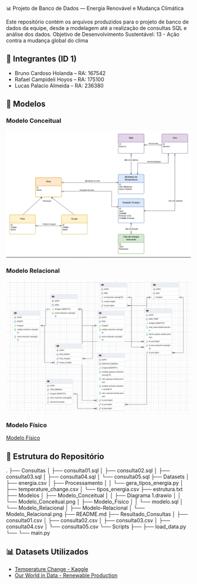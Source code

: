 📊 Projeto de Banco de Dados — Energia Renovável e Mudança Climática

Este repositório contém os arquivos produzidos para o projeto de banco de dados da equipe, desde a modelagem até a realização de consultas SQL e análise dos dados.
Objetivo de Desenvolvimento Sustentável: 13 - Ação contra a mudança global do clima

## 👥 Integrantes (ID 1)

- Bruno Cardoso Holanda  – RA: 167542
- Rafael Campideli Hoyos – RA: 175100  
- Lucas Palacio Almeida  – RA: 236380


## 🧠 Modelos

### Modelo Conceitual

![Modelo Conceitual](Modelos/Modelo_Conceitual/Modelo_Conceitual.png)

### Modelo Relacional

![Modelo Relacional](Modelos/Modelo_Relacional/Modelo_Relacional.png)

### Modelo Físico

[Modelo Físico](https://github.com/Palacio-dev/Energia-renovavel-e-mudanca-climatica/tree/main/Modelos/Modelo_Fisico)


## 📁 Estrutura do Repositório

.
├── Consultas
│   ├── consulta01.sql
│   ├── consulta02.sql
│   ├── consulta03.sql
│   ├── consulta04.sql
│   └── consulta05.sql
├── Datasets
│   ├── energia.csv
│   ├── Processamento
│   │   └── gera_tipos_energia.py
│   ├── temperature_change.csv
│   └── tipos_energia.csv
├── estrutura.txt
├── Modelos
│   ├── Modelo_Conceitual
│   │   ├── Diagrama 1.drawio
│   │   └── Modelo_Conceitual.png
│   ├── Modelo_Fisico
│   │   └── modelo.sql
│   └── Modelo_Relacional
│       ├── Modelo-Relacional
│       └── Modelo_Relacional.png
├── README.md
├── Resultado_Consultas
│   ├── consulta01.csv
│   ├── consulta02.csv
│   ├── consulta03.csv
│   ├── consulta04.csv
│   └── consulta05.csv
└── Scripts
├── ├── load_data.py
└── └── main.py




## 📊 Datasets Utilizados

- [Temperature Change - Kaggle](https://www.kaggle.com/datasets/sevgisarac/temperature-change)
- [Our World in Data - Renewable Production](https://ourworldindata.org/grapher/modern-renewable-prod?tab=table)



    
